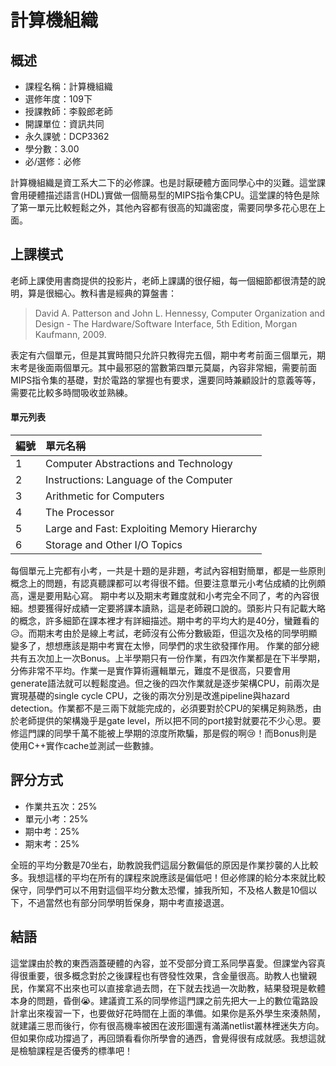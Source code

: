 
# 計算機組織
## 概述
- 課程名稱：計算機組織
- 選修年度：109下
- 授課教師：李毅郎老師
- 開課單位：資訊共同 
- 永久課號：DCP3362
- 學分數：3.00
- 必/選修：必修

計算機組織是資工系大二下的必修課。也是討厭硬體方面同學心中的災難。這堂課會用硬體描述語言(HDL)實做一個簡易型的MIPS指令集CPU。這堂課的特色是除了第一單元比較輕鬆之外，其他內容都有很高的知識密度，需要同學多花心思在上面。

## 上課模式
老師上課使用書商提供的投影片，老師上課講的很仔細，每一個細節都很清楚的說明，算是很細心。教科書是經典的算盤書：
> David A. Patterson and John L. Hennessy, Computer Organization and Design - The Hardware/Software Interface, 5th Edition, Morgan Kaufmann, 2009.

表定有六個單元，但是其實時間只允許只教得完五個，期中考考前面三個單元，期末考是後面兩個單元。其中最邪惡的當數第四單元莫屬，內容非常細，需要前面MIPS指令集的基礎，對於電路的掌握也有要求，還要同時兼顧設計的意義等等，需要花比較多時間吸收並熟練。

#### 單元列表

編號 | 單元名稱
--------|:-----
1|Computer Abstractions and Technology 
2|Instructions: Language of the Computer
3|Arithmetic for Computers
4|The Processor 
5|Large and Fast: Exploiting Memory Hierarchy 
6|Storage and Other I/O Topics

每個單元上完都有小考，一共是十題的是非題，考試內容相對簡單，都是一些原則概念上的問題，有認真聽課都可以考得很不錯。但要注意單元小考佔成績的比例頗高，還是要用點心寫。
期中考以及期末考難度就和小考完全不同了，考的內容很細。想要獲得好成績一定要將課本讀熟，這是老師親口說的。頭影片只有記載大略的概念，許多細節在課本裡才有詳細描述。期中考的平均大約是40分，蠻難看的😥。而期末考由於是線上考試，老師沒有公佈分數級距，但這次及格的同學明顯變多了，想想應該是期中考實在太慘，同學們的求生欲發揮作用。
作業的部分總共有五次加上一次Bonus。上半學期只有一份作業，有四次作業都是在下半學期，分佈非常不平均。作業一是實作算術邏輯單元，難度不是很高，只要會用generate語法就可以輕鬆度過。但之後的四次作業就是逐步架構CPU，前兩次是實現基礎的single cycle CPU，之後的兩次分別是改進pipeline與hazard detection。作業都不是三兩下就能完成的，必須要對於CPU的架構足夠熟悉，由於老師提供的架構幾乎是gate level，所以把不同的port接對就要花不少心思。要修這門課的同學千萬不能被上學期的涼度所欺騙，那是假的啊😢！而Bonus則是使用C++實作cache並測試一些數據。

## 評分方式
- 作業共五次：25%
- 單元小考：25%
- 期中考：25%
- 期末考：25%

全班的平均分數是70坐右，助教說我們這屆分數偏低的原因是作業抄襲的人比較多。我想這樣的平均在所有的課程來說應該是偏低吧！但必修課的給分本來就比較保守，同學們可以不用對這個平均分數太恐懼，據我所知，不及格人數是10個以下，不過當然也有部分同學明哲保身，期中考直接退選。


## 結語
這堂課由於教的東西涵蓋硬體的內容，並不受部分資工系同學喜愛。但課堂內容真得很重要，很多概念對於之後課程也有啓發性效果，含金量很高。助教人也蠻親民，作業寫不出來也可以直接拿過去問，在下就去找過一次助教，結果發現是軟體本身的問題，昏倒😭。建議資工系的同學修這門課之前先把大一上的數位電路設計拿出來複習一下，也要做好花時間在上面的準備。如果你是系外學生來湊熱鬧，就建議三思而後行，你有很高機率被困在波形圖還有滿滿netlist叢林裡迷失方向。但如果你成功撐過了，再回頭看看你所學會的通西，會覺得很有成就感。我想這就是檢驗課程是否優秀的標準吧！
